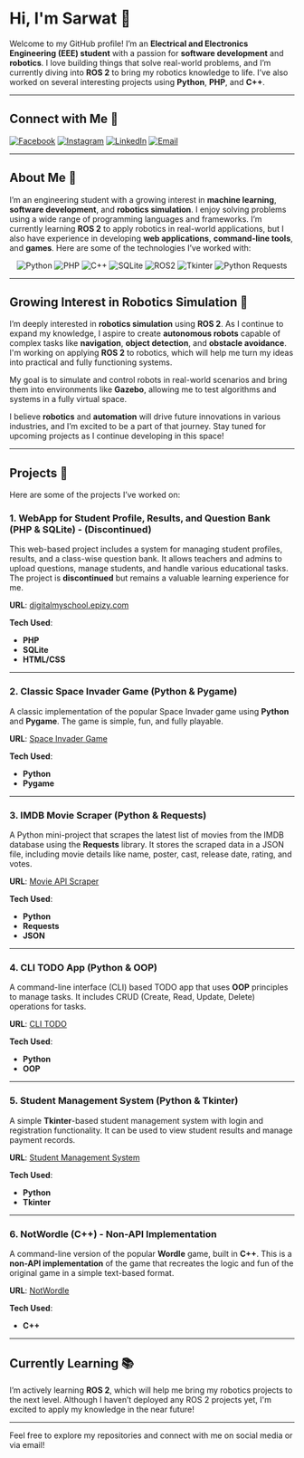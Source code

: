 # Hi, I'm Sarwat 👋

Welcome to my GitHub profile! I’m an **Electrical and Electronics Engineering (EEE) student** with a passion for **software development** and **robotics**. I love building things that solve real-world problems, and I’m currently diving into **ROS 2** to bring my robotics knowledge to life. I’ve also worked on several interesting projects using **Python**, **PHP**, and **C++**.

---

## Connect with Me 📱

[![Facebook](https://img.shields.io/badge/Facebook-1877F2?logo=facebook&logoColor=white)](https://www.facebook.com/sarwat.razzaquechy/)
[![Instagram](https://img.shields.io/badge/Instagram-E4405F?logo=instagram&logoColor=white)](https://www.instagram.com/sarwat_razzaque_chy/)
[![LinkedIn](https://img.shields.io/badge/LinkedIn-0A66C2?logo=linkedin&logoColor=white)](https://bd.linkedin.com/in/sarwat-razzaque-choudhury-3a2256242)
[![Email](https://img.shields.io/badge/Email-D14836?logo=gmail&logoColor=white)](mailto:sarwatrazzaque33@gmail.com)

---

## About Me 🚀

I’m an engineering student with a growing interest in **machine learning**, **software development**, and **robotics simulation**. I enjoy solving problems using a wide range of programming languages and frameworks. I’m currently learning **ROS 2** to apply robotics in real-world applications, but I also have experience in developing **web applications**, **command-line tools**, and **games**. Here are some of the technologies I’ve worked with:

<p align="center">
  <img src="https://img.shields.io/badge/Python-3670A0?logo=python&logoColor=ffdd54" alt="Python" />
  <img src="https://img.shields.io/badge/PHP-777BB4?logo=php&logoColor=white" alt="PHP" />
  <img src="https://img.shields.io/badge/C++-00599C?logo=cplusplus&logoColor=white" alt="C++" />
  <img src="https://img.shields.io/badge/SQLite-003B57?logo=sqlite&logoColor=white" alt="SQLite" />
  <img src="https://img.shields.io/badge/ROS2-Humble-orange?logo=ros&logoColor=white" alt="ROS2" />
  <img src="https://img.shields.io/badge/Tkinter-FF6F00?logo=tkinter&logoColor=white" alt="Tkinter" />
  <img src="https://img.shields.io/badge/Requests-Python-yellowgreen?logo=python&logoColor=white" alt="Python Requests" />
</p>

---

## Growing Interest in Robotics Simulation 🤖

I’m deeply interested in **robotics simulation** using **ROS 2**. As I continue to expand my knowledge, I aspire to create **autonomous robots** capable of complex tasks like **navigation**, **object detection**, and **obstacle avoidance**. I'm working on applying **ROS 2** to robotics, which will help me turn my ideas into practical and fully functioning systems.

My goal is to simulate and control robots in real-world scenarios and bring them into environments like **Gazebo**, allowing me to test algorithms and systems in a fully virtual space.

I believe **robotics** and **automation** will drive future innovations in various industries, and I’m excited to be a part of that journey. Stay tuned for upcoming projects as I continue developing in this space!

---

## Projects 📂

Here are some of the projects I’ve worked on:

### 1. WebApp for Student Profile, Results, and Question Bank (PHP & SQLite) - **(Discontinued)**

This web-based project includes a system for managing student profiles, results, and a class-wise question bank. It allows teachers and admins to upload questions, manage students, and handle various educational tasks. The project is **discontinued** but remains a valuable learning experience for me.

**URL**: [digitalmyschool.epizy.com](http://digitalmyschool.epizy.com/)

**Tech Used**:
- **PHP**
- **SQLite**
- **HTML/CSS**
  
---

### 2. Classic Space Invader Game (Python & Pygame)

A classic implementation of the popular Space Invader game using **Python** and **Pygame**. The game is simple, fun, and fully playable.

**URL**: [Space Invader Game](https://github.com/sarwat33/SpaceInvader)

**Tech Used**:
- **Python**
- **Pygame**
  
---

### 3. IMDB Movie Scraper (Python & Requests)

A Python mini-project that scrapes the latest list of movies from the IMDB database using the **Requests** library. It stores the scraped data in a JSON file, including movie details like name, poster, cast, release date, rating, and votes.

**URL**: [Movie API Scraper](https://github.com/sarwat33/movieAPI)

**Tech Used**:
- **Python**
- **Requests**
- **JSON**
  
---

### 4. CLI TODO App (Python & OOP)

A command-line interface (CLI) based TODO app that uses **OOP** principles to manage tasks. It includes CRUD (Create, Read, Update, Delete) operations for tasks.

**URL**: [CLI TODO](https://github.com/sarwat33/CLI-TODO)

**Tech Used**:
- **Python**
- **OOP**
  
---

### 5. Student Management System (Python & Tkinter)

A simple **Tkinter**-based student management system with login and registration functionality. It can be used to view student results and manage payment records.

**URL**: [Student Management System](https://github.com/sarwat33/Student_Management_System)

**Tech Used**:
- **Python**
- **Tkinter**
  
---

### 6. NotWordle (C++) - **Non-API Implementation**

A command-line version of the popular **Wordle** game, built in **C++**. This is a **non-API implementation** of the game that recreates the logic and fun of the original game in a simple text-based format.

**URL**: [NotWordle](https://github.com/sarwat33/NotWordle)

**Tech Used**:
- **C++**
  
---

## Currently Learning 📚

I’m actively learning **ROS 2**, which will help me bring my robotics projects to the next level. Although I haven’t deployed any ROS 2 projects yet, I'm excited to apply my knowledge in the near future!

---

Feel free to explore my repositories and connect with me on social media or via email!





